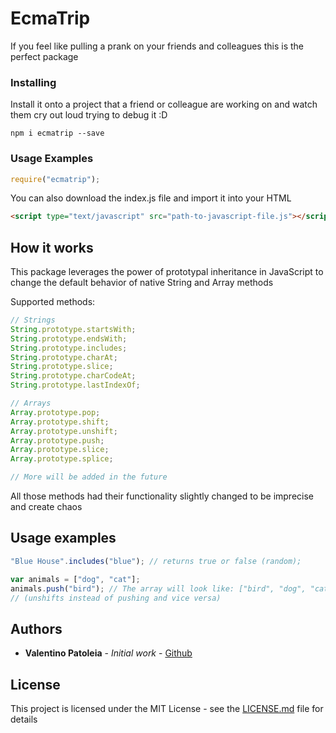 # EcmaTrip

If you feel like pulling a prank on your friends and colleagues this is the perfect package

### Installing

Install it onto a project that a friend or colleague are working on and watch them cry out loud trying to debug it :D

```
npm i ecmatrip --save
```

### Usage Examples

```js
require("ecmatrip");
```

You can also download the index.js file and import it into your HTML

```html
<script type="text/javascript" src="path-to-javascript-file.js"></script>
```

## How it works

This package leverages the power of prototypal inheritance in JavaScript to change the default behavior of native String and Array methods

Supported methods:

```js
// Strings
String.prototype.startsWith;
String.prototype.endsWith;
String.prototype.includes;
String.prototype.charAt;
String.prototype.slice;
String.prototype.charCodeAt;
String.prototype.lastIndexOf;

// Arrays
Array.prototype.pop;
Array.prototype.shift;
Array.prototype.unshift;
Array.prototype.push;
Array.prototype.slice;
Array.prototype.splice;

// More will be added in the future
```

All those methods had their functionality slightly changed to be imprecise and create chaos

## Usage examples

```js
"Blue House".includes("blue"); // returns true or false (random);
```

```js
var animals = ["dog", "cat"];
animals.push("bird"); // The array will look like: ["bird", "dog", "cat"]
// (unshifts instead of pushing and vice versa)
```

## Authors

- **Valentino Patoleia** - _Initial work_ - [Github](https://github.com/PauloPatoleia)

## License

This project is licensed under the MIT License - see the [LICENSE.md](LICENSE.md) file for details
